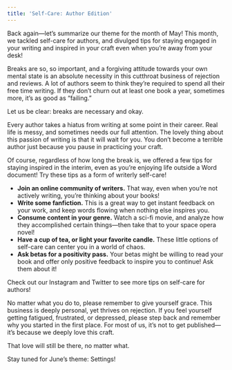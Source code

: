 ```yaml
---
title: 'Self-Care: Author Edition'
---
```


Back again—let’s summarize our theme for the month of May! This month, we tackled self-care for authors, and divulged tips for staying engaged in your writing and inspired in your craft even when you’re away from your desk! 

Breaks are so, so important, and a forgiving attitude towards your own mental state is an absolute necessity in this cutthroat business of rejection and reviews. A lot of authors seem to think they’re required to spend all their free time writing. If they don’t churn out at least one book a year, sometimes more, it’s as good as “failing.” 

Let us be clear: breaks are necessary and okay. 

Every author takes a hiatus from writing at some point in their career. Real life is messy, and sometimes needs our full attention. The lovely thing about this passion of writing is that it will wait for you. You don’t become a terrible author just because you pause in practicing your craft. 

Of course, regardless of how long the break is, we offered a few tips for staying inspired in the interim, even as you’re enjoying life outside a Word document! Try these tips as a form of writerly self-care!

* **Join an online community of writers.** That way, even when you’re not actively writing, you’re thinking about your books!
* **Write some fanfiction.** This is a great way to get instant feedback on your work, and keep words flowing when nothing else inspires you.
* **Consume content in your genre.** Watch a sci-fi movie, and analyze how they accomplished certain things—then take that to your space opera novel!
* **Have a cup of tea, or light your favorite candle.** These little options of self-care can center you in a world of chaos. 
* **Ask betas for a positivity pass.** Your betas might be willing to read your book and offer only positive feedback to inspire you to continue! Ask them about it!

Check out our Instagram and Twitter to see more tips on self-care for authors!

No matter what you do to, please remember to give yourself grace. This business is deeply personal, yet thrives on rejection. If you feel yourself getting fatigued, frustrated, or depressed, please step back and remember why you started in the first place. For most of us, it’s not to get published—it’s because we deeply love this craft. 

That love will still be there, no matter what. 

Stay tuned for June’s theme: Settings!
